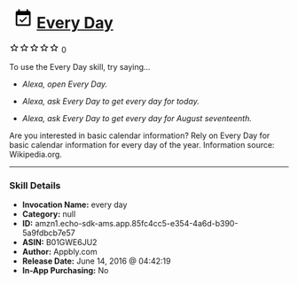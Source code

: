 # &nbsp;<img src="skill_icon" alt="Every Day icon" width="36"> [Every Day](http://alexa.amazon.com/#skills/amzn1.echo-sdk-ams.app.85fc4cc5-e354-4a6d-b390-5a9fdbcb7e57)
![0 stars](../../images/ic_star_border_black_18dp_1x.png)![0 stars](../../images/ic_star_border_black_18dp_1x.png)![0 stars](../../images/ic_star_border_black_18dp_1x.png)![0 stars](../../images/ic_star_border_black_18dp_1x.png)![0 stars](../../images/ic_star_border_black_18dp_1x.png) 0

To use the Every Day skill, try saying...

* *Alexa, open Every Day.*

* *Alexa, ask Every Day to get every day for today.*

* *Alexa, ask Every Day to get every day for August seventeenth.*

Are you interested in basic calendar information? Rely on Every Day for basic calendar information for every day of the year. Information source: Wikipedia.org.

***

### Skill Details

* **Invocation Name:** every day
* **Category:** null
* **ID:** amzn1.echo-sdk-ams.app.85fc4cc5-e354-4a6d-b390-5a9fdbcb7e57
* **ASIN:** B01GWE6JU2
* **Author:** Appbly.com
* **Release Date:** June 14, 2016 @ 04:42:19
* **In-App Purchasing:** No
